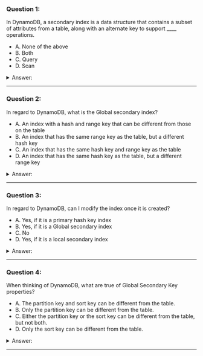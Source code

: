 ### Question 1:

In DynamoDB, a secondary index is a data structure that contains a subset of attributes from a table, along with an alternate key to support ____ operations.

- A. None of the above
- B. Both
- C. Query
- D. Scan

<details><summary>Answer:</summary><p>
[C]

Categories:
[DynamoDB]

Explanation:

Question 1@http://jayendrapatil.com/aws-dynamodb-secondary-indexes/

</p></details><hr>

### Question 2:

In regard to DynamoDB, what is the Global secondary index?

- A. An index with a hash and range key that can be different from those on the table
- B. An index that has the same range key as the table, but a different hash key
- C. An index that has the same hash key and range key as the table
- D. An index that has the same hash key as the table, but a different range key

<details><summary>Answer:</summary><p>
[A]

Categories:
[DynamoDB]

Explanation:

Question 2@http://jayendrapatil.com/aws-dynamodb-secondary-indexes/

</p></details><hr>

### Question 3:

In regard to DynamoDB, can I modify the index once it is created?

- A. Yes, if it is a primary hash key index
- B. Yes, if it is a Global secondary index
- C. No
- D. Yes, if it is a local secondary index

<details><summary>Answer:</summary><p>
[B]

Categories:
[DynamoDB]

Explanation:

Question 3@http://jayendrapatil.com/aws-dynamodb-secondary-indexes/

B: (AWS now allows you to modify global secondary indexes after creation)

</p></details><hr>

### Question 4:

When thinking of DynamoDB, what are true of Global Secondary Key properties?

- A. The partition key and sort key can be different from the table.
- B. Only the partition key can be different from the table.
- C. Either the partition key or the sort key can be different from the table, but not both.
- D. Only the sort key can be different from the table.

<details><summary>Answer:</summary><p>
[A]

Categories:
[DynamoDB]

Explanation:

Question 4@http://jayendrapatil.com/aws-dynamodb-secondary-indexes/

</p></details><hr>

